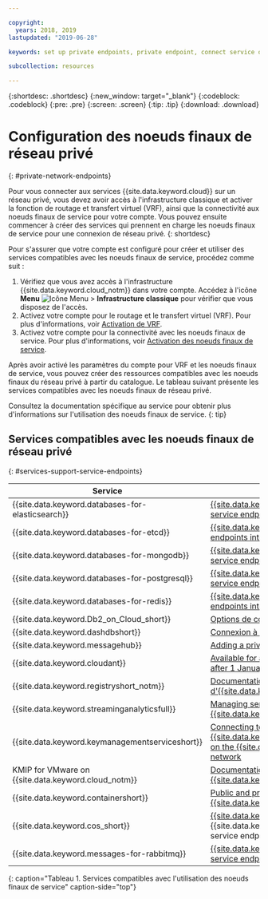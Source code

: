 ```yaml
---

copyright:
  years: 2018, 2019
lastupdated: "2019-06-28"

keywords: set up private endpoints, private endpoint, connect service over private network, 

subcollection: resources

---
```


{:shortdesc: .shortdesc}
{:new_window: target="_blank"}
{:codeblock: .codeblock}
{:pre: .pre}
{:screen: .screen}
{:tip: .tip}
{:download: .download}

# Configuration des noeuds finaux de réseau privé
{: #private-network-endpoints}

Pour vous connecter aux services {{site.data.keyword.cloud}} sur un réseau privé, vous devez avoir accès à l'infrastructure classique et activer la fonction de routage et transfert virtuel (VRF), ainsi que la connectivité aux noeuds finaux de service pour votre compte. Vous pouvez ensuite commencer à créer des services qui prennent en charge les noeuds finaux de service pour une connexion de réseau privé.
{: shortdesc}

Pour s'assurer que votre compte est configuré pour créer et utiliser des services compatibles avec les noeuds finaux de service, procédez comme suit :

1. Vérifiez que vous avez accès à l'infrastructure {{site.data.keyword.cloud_notm}} dans votre compte. Accédez à l'icône **Menu** ![Icône Menu](../icons/icon_hamburger.svg) > **Infrastructure classique** pour vérifier que vous disposez de l'accès.
2. Activez votre compte pour le routage et le transfert virtuel (VRF). Pour plus d'informations, voir [Activation de VRF](/docs/account?topic=account-vrf-service-endpoint#vrf).
3. Activez votre compte pour la connectivité avec les noeuds finaux de service. Pour plus d'informations, voir [Activation des noeuds finaux de service](/docs/account?topic=account-vrf-service-endpoint#vrf).

Après avoir activé les paramètres du compte pour VRF et les noeuds finaux de service, vous pouvez créer des ressources compatibles avec les noeuds finaux du réseau privé à partir du catalogue. Le tableau suivant présente les services compatibles avec les noeuds finaux de réseau privé. 

Consultez la documentation spécifique au service pour obtenir plus d'informations sur l'utilisation des noeuds finaux de service.
{: tip}

## Services compatibles avec les noeuds finaux de réseau privé
{: #services-support-service-endpoints}

| Service | Documentation |
|-------------------|-------------------------------|
| {{site.data.keyword.databases-for-elasticsearch}} | [{{site.data.keyword.databases-for-elasticsearch}} service endpoints integration](/docs/services/databases-for-elasticsearch?topic=cloud-databases-service-endpoints) |
| {{site.data.keyword.databases-for-etcd}} | [{{site.data.keyword.databases-for-etcd}} service endpoints integration](/docs/services/databases-for-etcd?topic=cloud-databases-service-endpoints) |
| {{site.data.keyword.databases-for-mongodb}} | [{{site.data.keyword.databases-for-mongodb}} service endpoints integration](/docs/services/databases-for-mongodb?topic=cloud-databases-service-endpoints) |
| {{site.data.keyword.databases-for-postgresql}} | [{{site.data.keyword.databases-for-postgresql}} service endpoints integration](/docs/services/databases-for-postgresql?topic=cloud-databases-service-endpoints)|
| {{site.data.keyword.databases-for-redis}} | [{{site.data.keyword.databases-for-redis}} service endpoints integration](/docs/services/databases-for-redis?topic=cloud-databases-service-endpoints)|
| {{site.data.keyword.Db2_on_Cloud_short}} | [Options de connectivité](/docs/services/Db2onCloud?topic=Db2onCloud-connect_options) |
| {{site.data.keyword.dashdbshort}} | [Connexion à un noeud final privé](/docs/services/Db2whc?topic=Db2whc-connect_options#priv_endpt) |
|{{site.data.keyword.messagehub}} | [Adding a private endpoint](/docs/services/EventStreams?topic=eventstreams-manage_endpoints#add_endpoint) |
| {{site.data.keyword.cloudant}}  |  [Available for all dedicated hardware plans deployed after 1 January 2019](/docs/services/Cloudant/api?topic=cloudant-ibm-cloud-public#dedicated-hardware-plan) |
| {{site.data.keyword.registryshort_notm}} | [Documentation d'{{site.data.keyword.registryshort_notm}}](/docs/services/Registry?topic=va-va_index) |
| {{site.data.keyword.streaminganalyticsfull}} |  [Managing service endpoints for {{site.data.keyword.streaminganalyticsshort}}](/docs/services/StreamingAnalytics?topic=StreamingAnalytics-manage_endpoints#manage_endpoints) |
| {{site.data.keyword.keymanagementserviceshort}} | [Connecting to {{site.data.keyword.keymanagementserviceshort}} on the {{site.data.keyword.cloud_notm}} private network](/docs/services/key-protect?topic=key-protect-private-endpoints) |
| KMIP for VMware on {{site.data.keyword.cloud_notm}} | [Documentation de KMIP for VMware on {{site.data.keyword.cloud_notm}}](/docs/services/vmwaresolutions/services?topic=vmware-solutions-kmip_standalone_considerations#kmip_standalone_considerations-install)|
| {{site.data.keyword.containershort}} | [Public and private service endpoints for {{site.data.keyword.containershort_notm}}](/docs/containers?topic=containers-cs_network_ov#cs_network_ov_master_private) |
| {{site.data.keyword.cos_short}} | [{{site.data.keyword.cos_short}}](/docs/services/cloud-object-storage?topic=cloud-object-storage-advanced-endpoints) utilizes {{site.data.keyword.keymanagementserviceshort}}'s service endpoint for its BYOK integration|
| {{site.data.keyword.messages-for-rabbitmq}} | [{{site.data.keyword.messages-for-rabbitmq}} service endpoints integration](/docs/services/messages-for-rabbitmq?topic=cloud-databases-service-endpoints)| 
{: caption="Tableau 1. Services compatibles avec l'utilisation des noeuds finaux de service" caption-side="top"}










